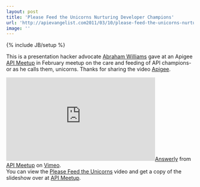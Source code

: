 ```yaml
---
layout: post
title: 'Please Feed the Unicorns Nurturing Developer Champions'
url: 'http://apievangelist.com2011/03/10/please-feed-the-unicorns-nurturing-developer-champions/'
image: ''
---
```

{% include JB/setup %}
This is a presentation hacker advocate <a href="http://twitter.com/abraham">Abraham Williams</a> gave at an Apigee <a title="API Meetup" href="http://www.apimeetup.com/">API Meetup</a> in February meetup on the care and feeding of API champions- or as he calls them, unicorns. Thanks for sharing the video <a title="Apigee" href="http://www.apigee.com">Apigee</a>.
<div>
     <iframe src="http://player.vimeo.com/video/20839853" width="400" height="225" frameborder="0"></iframe><a href="http://vimeo.com/20839853">Answerly</a> from <a href="http://vimeo.com/apimeetup">API Meetup</a> on <a href="http://vimeo.com">Vimeo</a>.
</div>You can view the <a href="http://www.apimeetup.com/feed-unicorns-nurturing-developer-champions">Please Feed the Unicorns</a> video and get a copy of the slideshow over at <a title="API Meetup" href="http://www.apimeetup.com/">API Meetup</a>.
